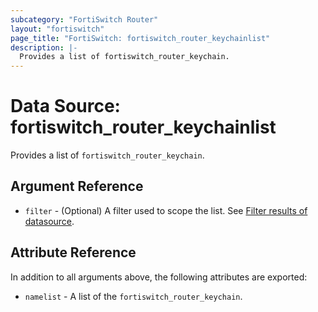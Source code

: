```yaml
---
subcategory: "FortiSwitch Router"
layout: "fortiswitch"
page_title: "FortiSwitch: fortiswitch_router_keychainlist"
description: |-
  Provides a list of fortiswitch_router_keychain.
---
```


# Data Source: fortiswitch_router_keychainlist
Provides a list of `fortiswitch_router_keychain`.

## Argument Reference

* `filter` - (Optional) A filter used to scope the list. See [Filter results of datasource](https://registry.terraform.io/providers/fortinetdev/fortiswitch/latest/docs/guides/fgt_filter).

## Attribute Reference

In addition to all arguments above, the following attributes are exported:

* `namelist` -  A list of the `fortiswitch_router_keychain`.
